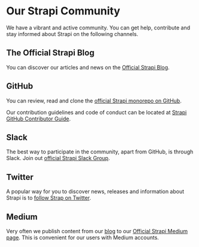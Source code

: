 # Our Strapi Community

We have a vibrant and active community. You can get help, contribute and stay informed about Strapi on the following channels.

## The Official Strapi Blog

You can discover our articles and news on the [Official Strapi Blog](https://blog.strapi.io/).

## GitHub

You can review, read and clone the [official Strapi monorepo on GitHub](https://github.com/strapi/strapi).

Our contribution guidelines and code of conduct can be located at [Strapi GitHub Contributor Guide](https://github.com/strapi/strapi/blob/master/CONTRIBUTING.md).

## Slack

The best way to participate in the community, apart from GitHub, is through Slack. Join out [official Strapi Slack Group](https://slack.strapi.io/).

## Twitter

A popular way for you to discover news, releases and information about Strapi is to [follow Strap on Twitter](https://twitter.com/strapijs).

## Medium

Very often we publish content from our [blog](https://blog.strapi.io/) to our [Official Strapi Medium page](https://medium.com/@strapi). This is convenient for our users with Medium accounts. 
